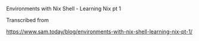 Environments with Nix Shell - Learning Nix pt 1

Transcribed from

https://www.sam.today/blog/environments-with-nix-shell-learning-nix-pt-1/


